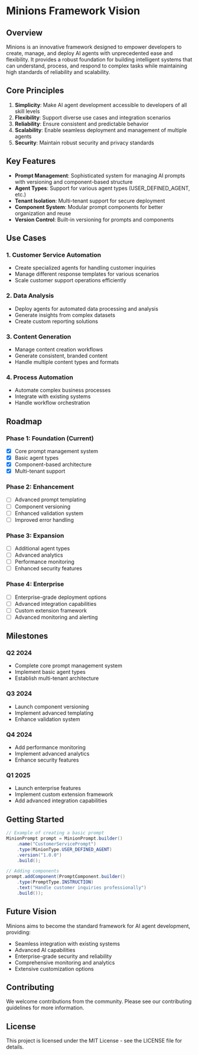 # Minions Framework Vision

## Overview
Minions is an innovative framework designed to empower developers to create, manage, and deploy AI agents with unprecedented ease and flexibility. It provides a robust foundation for building intelligent systems that can understand, process, and respond to complex tasks while maintaining high standards of reliability and scalability.

## Core Principles
1. **Simplicity**: Make AI agent development accessible to developers of all skill levels
2. **Flexibility**: Support diverse use cases and integration scenarios
3. **Reliability**: Ensure consistent and predictable behavior
4. **Scalability**: Enable seamless deployment and management of multiple agents
5. **Security**: Maintain robust security and privacy standards

## Key Features
- **Prompt Management**: Sophisticated system for managing AI prompts with versioning and component-based structure
- **Agent Types**: Support for various agent types (USER_DEFINED_AGENT, etc.)
- **Tenant Isolation**: Multi-tenant support for secure deployment
- **Component System**: Modular prompt components for better organization and reuse
- **Version Control**: Built-in versioning for prompts and components

## Use Cases

### 1. Customer Service Automation
- Create specialized agents for handling customer inquiries
- Manage different response templates for various scenarios
- Scale customer support operations efficiently

### 2. Data Analysis
- Deploy agents for automated data processing and analysis
- Generate insights from complex datasets
- Create custom reporting solutions

### 3. Content Generation
- Manage content creation workflows
- Generate consistent, branded content
- Handle multiple content types and formats

### 4. Process Automation
- Automate complex business processes
- Integrate with existing systems
- Handle workflow orchestration

## Roadmap

### Phase 1: Foundation (Current)
- [x] Core prompt management system
- [x] Basic agent types
- [x] Component-based architecture
- [x] Multi-tenant support

### Phase 2: Enhancement
- [ ] Advanced prompt templating
- [ ] Component versioning
- [ ] Enhanced validation system
- [ ] Improved error handling

### Phase 3: Expansion
- [ ] Additional agent types
- [ ] Advanced analytics
- [ ] Performance monitoring
- [ ] Enhanced security features

### Phase 4: Enterprise
- [ ] Enterprise-grade deployment options
- [ ] Advanced integration capabilities
- [ ] Custom extension framework
- [ ] Advanced monitoring and alerting

## Milestones

### Q2 2024
- Complete core prompt management system
- Implement basic agent types
- Establish multi-tenant architecture

### Q3 2024
- Launch component versioning
- Implement advanced templating
- Enhance validation system

### Q4 2024
- Add performance monitoring
- Implement advanced analytics
- Enhance security features

### Q1 2025
- Launch enterprise features
- Implement custom extension framework
- Add advanced integration capabilities

## Getting Started
```java
// Example of creating a basic prompt
MinionPrompt prompt = MinionPrompt.builder()
    .name("CustomerServicePrompt")
    .type(MinionType.USER_DEFINED_AGENT)
    .version("1.0.0")
    .build();

// Adding components
prompt.addComponent(PromptComponent.builder()
    .type(PromptType.INSTRUCTION)
    .text("Handle customer inquiries professionally")
    .build());
```

## Future Vision
Minions aims to become the standard framework for AI agent development, providing:
- Seamless integration with existing systems
- Advanced AI capabilities
- Enterprise-grade security and reliability
- Comprehensive monitoring and analytics
- Extensive customization options

## Contributing
We welcome contributions from the community. Please see our contributing guidelines for more information.

## License
This project is licensed under the MIT License - see the LICENSE file for details. 
